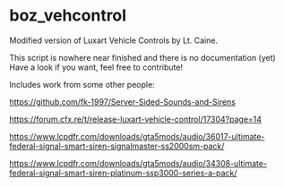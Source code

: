 # boz_vehcontrol
Modified version of Luxart Vehicle Controls by Lt. Caine.

This script is nowhere near finished and there is no documentation (yet)
Have a look if you want, feel free to contribute!

Includes work from some other people:

https://github.com/fk-1997/Server-Sided-Sounds-and-Sirens

https://forum.cfx.re/t/release-luxart-vehicle-control/17304?page=14



https://www.lcpdfr.com/downloads/gta5mods/audio/36017-ultimate-federal-signal-smart-siren-signalmaster-ss2000sm-pack/

https://www.lcpdfr.com/downloads/gta5mods/audio/34308-ultimate-federal-signal-smart-siren-platinum-ssp3000-series-a-pack/